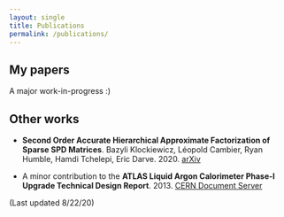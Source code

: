 ```yaml
---
layout: single
title: Publications
permalink: /publications/
---
```

## My papers
A major work-in-progress :)

## Other works
- **Second Order Accurate Hierarchical Approximate Factorization of Sparse SPD Matrices**. Bazyli Klockiewicz, Léopold Cambier, Ryan Humble, Hamdi Tchelepi, Eric Darve. 2020. [arXiv](https://arxiv.org/abs/2007.00789)
<!--
@misc{klockiewicz2020second,
    title={Second Order Accurate Hierarchical Approximate Factorization of Sparse SPD Matrices},
    author={Bazyli Klockiewicz and Léopold Cambier and Ryan Humble and Hamdi Tchelepi and Eric Darve},
    year={2020},
    eprint={2007.00789},
    archivePrefix={arXiv},
    primaryClass={math.NA}
}
-->

- A minor contribution to the **ATLAS Liquid Argon Calorimeter Phase-I Upgrade Technical Design Report**. 2013. [CERN Document Server](https://cds.cern.ch/record/1602230?ln=en)

(Last updated 8/22/20)
